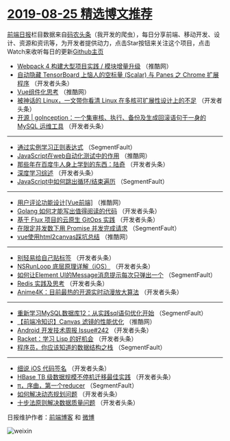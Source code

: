 # [2019-08-25 精选博文推荐](http://hao.caibaojian.com/date/2019/08/25)

[前端日报](http://caibaojian.com/c/news)栏目数据来自[码农头条](http://hao.caibaojian.com/)（我开发的爬虫），每日分享前端、移动开发、设计、资源和资讯等，为开发者提供动力，点击Star按钮来关注这个项目，点击Watch来收听每日的更新[Github主页](https://github.com/kujian/frontendDaily)
* [Webpack 4 构建大型项目实践 / 模块增量升级](http://hao.caibaojian.com/122608.html) （推酷网）
* [自动隐藏 TensorBoard 上恼人的空标量 (Scalar) 与 Panes 之 Chrome 扩展程序](http://hao.caibaojian.com/122586.html) （开发者头条）
* [Vue组件化思考](http://hao.caibaojian.com/122604.html) （推酷网）
* [被神话的 Linux，一文带你看清 Linux 在多核可扩展性设计上的不足](http://hao.caibaojian.com/122576.html) （开发者头条）
* [开源 | goInception：一个集审核、执行、备份及生成回滚语句于一身的 MySQL 运维工具](http://hao.caibaojian.com/122587.html) （开发者头条）

***
* [通过实例学习正则表达式](http://hao.caibaojian.com/122566.html) （SegmentFault）
* [JavaScript在web自动化测试中的作用](http://hao.caibaojian.com/122605.html) （推酷网）
* [那些年在百度牛人身上学到的东西：陆奇](http://hao.caibaojian.com/122577.html) （开发者头条）
* [深度学习综述](http://hao.caibaojian.com/122588.html) （开发者头条）
* [JavaScript中如何跳出循环/结束遍历](http://hao.caibaojian.com/122567.html) （SegmentFault）

***
* [用户评论功能设计[Vue前端]](http://hao.caibaojian.com/122606.html) （推酷网）
* [Golang 如何才能写出值得阅读的代码](http://hao.caibaojian.com/122578.html) （开发者头条）
* [基于 Flux 项目的云原生 GitOps 实践](http://hao.caibaojian.com/122589.html) （开发者头条）
* [在限定并发数下用 Promise 并发完成请求](http://hao.caibaojian.com/122568.html) （SegmentFault）
* [vue使用html2canvas踩坑总结](http://hao.caibaojian.com/122607.html) （推酷网）

***
* [别轻易给自己贴标签](http://hao.caibaojian.com/122579.html) （开发者头条）
* [NSRunLoop 底层原理详解（iOS）](http://hao.caibaojian.com/122590.html) （开发者头条）
* [如何让Element UI的Message消息提示每次只弹出一个](http://hao.caibaojian.com/122569.html) （SegmentFault）
* [Redis 实践及思考](http://hao.caibaojian.com/122580.html) （开发者头条）
* [Anime4K：目前最热的开源实时动漫放大算法](http://hao.caibaojian.com/122591.html) （开发者头条）

***
* [重新学习MySQL数据库12：从实践sql语句优化开始](http://hao.caibaojian.com/122570.html) （SegmentFault）
* [【前端冷知识】Canvas 滤镜的性能优化](http://hao.caibaojian.com/122609.html) （推酷网）
* [Android 开发技术周报 Issue#242](http://hao.caibaojian.com/122581.html) （开发者头条）
* [Racket：学习 Lisp 的好机会](http://hao.caibaojian.com/122593.html) （开发者头条）
* [程序员，你应该知道的数据结构之栈](http://hao.caibaojian.com/122571.html) （SegmentFault）

***
* [细说 iOS 代码签名](http://hao.caibaojian.com/122582.html) （开发者头条）
* [HBase TB 级数据规模不停机迁移最佳实践](http://hao.caibaojian.com/122594.html) （开发者头条）
* [π，序曲，第一个reducer](http://hao.caibaojian.com/122572.html) （SegmentFault）
* [如何解决动态规划问题](http://hao.caibaojian.com/122583.html) （开发者头条）
* [十步法原则解决数据质量问题](http://hao.caibaojian.com/122595.html) （开发者头条）

日报维护作者：[前端博客](http://caibaojian.com/) 和 [微博](http://caibaojian.com/go/weibo)

![weixin](https://user-images.githubusercontent.com/3055447/38468989-651132ac-3b80-11e8-8e6b-15122322a9d7.png)